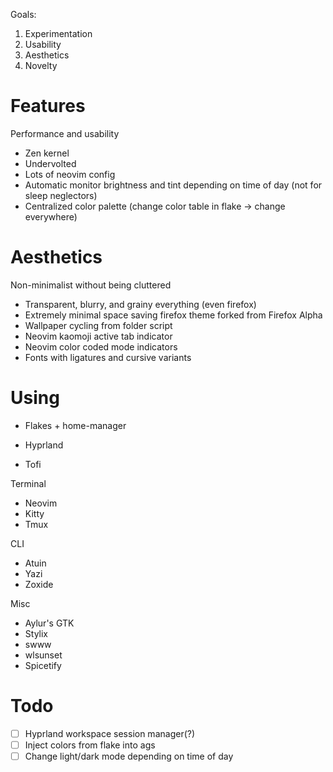 Goals:
1. Experimentation
1. Usability
1. Aesthetics
1. Novelty

# Features 
Performance and usability
+ Zen kernel
+ Undervolted
+ Lots of neovim config
+ Automatic monitor brightness and tint depending on time of day (not for sleep neglectors)
+ Centralized color palette (change color table in flake -> change everywhere)

# Aesthetics
Non-minimalist without being cluttered
+ Transparent, blurry, and grainy everything (even firefox)
+ Extremely minimal space saving firefox theme forked from Firefox Alpha
+ Wallpaper cycling from folder script 
+ Neovim kaomoji active tab indicator
+ Neovim color coded mode indicators
+ Fonts with ligatures and cursive variants

# Using
+ Flakes + home-manager

+ Hyprland
+ Tofi

Terminal
+ Neovim
+ Kitty
+ Tmux

CLI
+ Atuin
+ Yazi
+ Zoxide

Misc
+ Aylur's GTK
+ Stylix
+ swww
+ wlsunset
+ Spicetify

# Todo
- [ ] Hyprland workspace session manager(?)
- [ ] Inject colors from flake into ags
- [ ] Change light/dark mode depending on time of day
